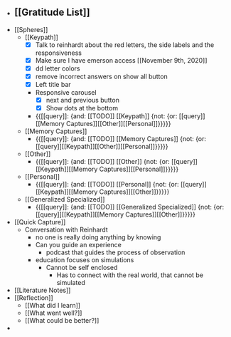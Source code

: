- [[Gratitude List]] 
    - 
- [[Spheres]] 
    - [[Keypath]]
        - [x] Talk to reinhardt about the red letters, the side labels and the responsiveness
        - [x] Make sure I have emerson access [[November 9th, 2020]]
        - [x] dd letter colors
        - [x] remove incorrect answers on show all button
        - [x] Left title bar
        - Responsive carousel
            - [x] next and previous button
            - [x] Show dots at the bottom
        - {{[[query]]: {and: [[TODO]] [[Keypath]] {not: {or: [[query]][[Memory Captures]][[Other]][[Personal]]}}}}}
    - [[Memory Captures]]
        - {{[[query]]: {and: [[TODO]] [[Memory Captures]] {not: {or: [[query]][[Keypath]][[Other]][[Personal]]}}}}}
    - [[Other]]
        - {{[[query]]: {and: [[TODO]] [[Other]] {not: {or: [[query]][[Keypath]][[Memory Captures]][[Personal]]}}}}}
    - [[Personal]]
        - {{[[query]]: {and: [[TODO]] [[Personal]] {not: {or: [[query]][[Keypath]][[Memory Captures]][[Other]]}}}}}
    - [[Generalized Specialized]]
        - {{[[query]]: {and: [[TODO]] [[Generalized Specialized]] {not: {or: [[query]][[Keypath]][[Memory Captures]][[Other]]}}}}}
- [[Quick Capture]]
    - Conversation with Reinhardt
        - no one is really doing anything by knowing
        - Can you guide an experience
            - podcast that guides the process of observation
        - education focuses on simulations
            - Cannot be self enclosed
                - Has to connect with the real world, that cannot be simulated
- [[Literature Notes]]
- [[Reflection]]
    - [[What did I learn]]
    - [[What went well?]]
    - [[What could be better?]]
- 
